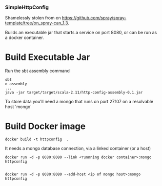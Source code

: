 ### SimpleHttpConfig ###

Shamelessly stolen from  on https://github.com/spray/spray-template/tree/on_spray-can_1.3.

Builds an executable jar that starts a service on port 8080, or can be run as a docker container.

# Build Executable Jar #


Run the sbt assembly command 
```
sbt 
> assembly
... 
java -jar target/target/scala-2.11/http-config-assembly-0.1.jar 

```

To store data you'll need a mongo that runs on port 27107 on a resolvable host 'mongo'

# Build Docker image #

```
docker build -t httpconfig  .
```
It needs a mongo database connection, via a linked container (or a host)

```
docker run -d -p 8080:8080 --link <runnning docker container>:mongo httpconfig 


docker run -d -p 8080:8080 --add-host <ip of mongo host>:mongo httpconfig
```



